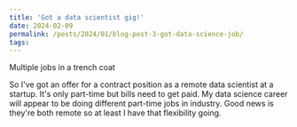 ```yaml
---
title: 'Got a data scientist gig!'
date: 2024-02-09
permalink: /posts/2024/01/blog-post-3-got-data-science-job/
tags:
---
```

Multiple jobs in a trench coat

So I've got an offer for a contract position as a remote data scientist at a startup. It's only part-time but bills need to get paid. My data science career will appear to be doing different part-time jobs in industry. Good news is they're both remote so at least I have that flexibility going.